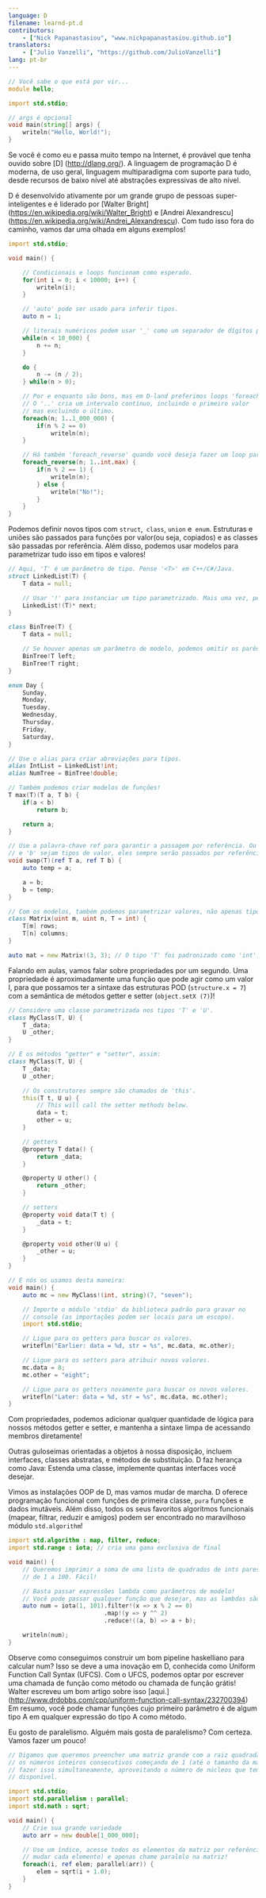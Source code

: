 ```yaml
---
language: D
filename: learnd-pt.d
contributors:
    - ["Nick Papanastasiou", "www.nickpapanastasiou.github.io"]
translators:
    - ["Julio Vanzelli", "https://github.com/JulioVanzelli"]
lang: pt-br
---
```


```d
// Você sabe o que está por vir...
module hello;

import std.stdio;

// args é opcional
void main(string[] args) {
    writeln("Hello, World!");
}
```

Se você é como eu e passa muito tempo na Internet, é provável que tenha ouvido
sobre [D] (http://dlang.org/). A linguagem de programação D é moderna, de uso geral,
linguagem multiparadigma com suporte para tudo, desde recursos de baixo nível até
abstrações expressivas de alto nível.

D é desenvolvido ativamente por um grande grupo de pessoas super-inteligentes e é liderado por
[Walter Bright] (https://en.wikipedia.org/wiki/Walter_Bright) e
[Andrei Alexandrescu] (https://en.wikipedia.org/wiki/Andrei_Alexandrescu).
Com tudo isso fora do caminho, vamos dar uma olhada em alguns exemplos!

```d
import std.stdio;

void main() {

    // Condicionais e loops funcionam como esperado.
    for(int i = 0; i < 10000; i++) {
        writeln(i);
    }

    // 'auto' pode ser usado para inferir tipos.
    auto n = 1;

    // literais numéricos podem usar '_' como um separador de dígitos para maior clareza.
    while(n < 10_000) {
        n += n;
    }

    do {
        n -= (n / 2);
    } while(n > 0);

    // Por e enquanto são bons, mas em D-land preferimos loops 'foreach'.
    // O '..' cria um intervalo contínuo, incluindo o primeiro valor
    // mas excluindo o último.
    foreach(n; 1..1_000_000) {
        if(n % 2 == 0)
            writeln(n);
    }

    // Há também 'foreach_reverse' quando você deseja fazer um loop para trás.
    foreach_reverse(n; 1..int.max) {
        if(n % 2 == 1) {
            writeln(n);
        } else {
            writeln("No!");
        }
    }
}
```

Podemos definir novos tipos com `struct`,` class`, `union` e` enum`. Estruturas e uniões
são passados para funções por valor(ou seja, copiados) e as classes são passadas por referência. Além disso,
podemos usar modelos para parametrizar tudo isso em tipos e valores!

```d
// Aqui, 'T' é um parâmetro de tipo. Pense '<T>' em C++/C#/Java.
struct LinkedList(T) {
    T data = null;

    // Usar '!' para instanciar um tipo parametrizado. Mais uma vez, pense '<T>'.
    LinkedList!(T)* next;
}

class BinTree(T) {
    T data = null;

    // Se houver apenas um parâmetro de modelo, podemos omitir os parênteses.
    BinTree!T left;
    BinTree!T right;
}

enum Day {
    Sunday,
    Monday,
    Tuesday,
    Wednesday,
    Thursday,
    Friday,
    Saturday,
}

// Use o alias para criar abreviações para tipos.
alias IntList = LinkedList!int;
alias NumTree = BinTree!double;

// Também podemos criar modelos de funções!
T max(T)(T a, T b) {
    if(a < b)
        return b;

    return a;
}

// Use a palavra-chave ref para garantir a passagem por referência. Ou seja, mesmo que 'a' 
// e 'b' sejam tipos de valor, eles sempre serão passados por referência a 'swap ()'.
void swap(T)(ref T a, ref T b) {
    auto temp = a;

    a = b;
    b = temp;
}

// Com os modelos, também podemos parametrizar valores, não apenas tipos.
class Matrix(uint m, uint n, T = int) {
    T[m] rows;
    T[n] columns;
}

auto mat = new Matrix!(3, 3); // O tipo 'T' foi padronizado como 'int'.

```

Falando em aulas, vamos falar sobre propriedades por um segundo. Uma propriedade
é aproximadamente uma função que pode agir como um valor I, para que possamos
ter a sintaxe das estruturas POD (`structure.x = 7`) com a semântica de
métodos getter e setter (`object.setX (7)`)!

```d
// Considere uma classe parametrizada nos tipos 'T' e 'U'.
class MyClass(T, U) {
    T _data;
    U _other;
}

// E os métodos "getter" e "setter", assim:
class MyClass(T, U) {
    T _data;
    U _other;

    // Os construtores sempre são chamados de 'this'.
    this(T t, U u) {
        // This will call the setter methods below.
        data = t;
        other = u;
    }

    // getters
    @property T data() {
        return _data;
    }

    @property U other() {
        return _other;
    }

    // setters
    @property void data(T t) {
        _data = t;
    }

    @property void other(U u) {
        _other = u;
    }
}

// E nós os usamos desta maneira:
void main() {
    auto mc = new MyClass!(int, string)(7, "seven");

    // Importe o módulo 'stdio' da biblioteca padrão para gravar no 
    // console (as importações podem ser locais para um escopo).
    import std.stdio;

    // Ligue para os getters para buscar os valores.
    writefln("Earlier: data = %d, str = %s", mc.data, mc.other);

    // Ligue para os setters para atribuir novos valores.
    mc.data = 8;
    mc.other = "eight";

    // Ligue para os getters novamente para buscar os novos valores.
    writefln("Later: data = %d, str = %s", mc.data, mc.other);
}
```

Com propriedades, podemos adicionar qualquer quantidade de lógica para
nossos métodos getter e setter, e mantenha a sintaxe limpa de
acessando membros diretamente!

Outras guloseimas orientadas a objetos à nossa disposição,
incluem interfaces, classes abstratas,
e métodos de substituição. D faz herança como Java:
Estenda uma classe, implemente quantas interfaces você desejar.

Vimos as instalações OOP de D, mas vamos mudar de marcha. D oferece
programação funcional com funções de primeira classe, `pura`
funções e dados imutáveis. Além disso, todos os seus favoritos
algoritmos funcionais (mapear, filtrar, reduzir e amigos) podem ser
encontrado no maravilhoso módulo `std.algorithm`!

```d
import std.algorithm : map, filter, reduce;
import std.range : iota; // cria uma gama exclusiva de final

void main() {
    // Queremos imprimir a soma de uma lista de quadrados de ints pares 
    // de 1 a 100. Fácil!

    // Basta passar expressões lambda como parâmetros de modelo!
    // Você pode passar qualquer função que desejar, mas as lambdas são convenientes aqui.
    auto num = iota(1, 101).filter!(x => x % 2 == 0)
                           .map!(y => y ^^ 2)
                           .reduce!((a, b) => a + b);

    writeln(num);
}
```

Observe como conseguimos construir um bom pipeline haskelliano para calcular num?
Isso se deve a uma inovação em D, conhecida como Uniform Function Call Syntax (UFCS).
Com o UFCS, podemos optar por escrever uma chamada de função como método
ou chamada de função grátis! Walter escreveu um bom artigo sobre isso
[aqui.] (http://www.drdobbs.com/cpp/uniform-function-call-syntax/232700394)
Em resumo, você pode chamar funções cujo primeiro parâmetro
é de algum tipo A em qualquer expressão do tipo A como método.

Eu gosto de paralelismo. Alguém mais gosta de paralelismo? Com certeza. Vamos fazer um pouco!

```d
// Digamos que queremos preencher uma matriz grande com a raiz quadrada de todos 
// os números inteiros consecutivos começando de 1 (até o tamanho da matriz), e queremos 
// fazer isso simultaneamente, aproveitando o número de núcleos que temos 
// disponível.

import std.stdio;
import std.parallelism : parallel;
import std.math : sqrt;

void main() {
    // Crie sua grande variedade
    auto arr = new double[1_000_000];

    // Use um índice, acesse todos os elementos da matriz por referência (porque vamos 
    // mudar cada elemento) e apenas chame paralelo na matriz!
    foreach(i, ref elem; parallel(arr)) {
        elem = sqrt(i + 1.0);
    }
}
```
